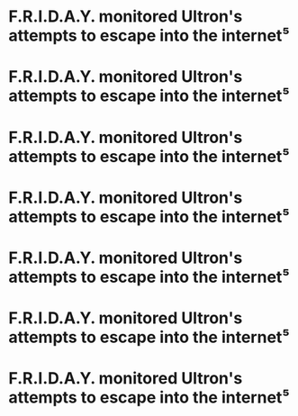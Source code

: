 # F.R.I.D.A.Y. monitored Ultron's attempts to escape into the internet⁵
# F.R.I.D.A.Y. monitored Ultron's attempts to escape into the internet⁵
# F.R.I.D.A.Y. monitored Ultron's attempts to escape into the internet⁵
# F.R.I.D.A.Y. monitored Ultron's attempts to escape into the internet⁵
# F.R.I.D.A.Y. monitored Ultron's attempts to escape into the internet⁵
# F.R.I.D.A.Y. monitored Ultron's attempts to escape into the internet⁵
# F.R.I.D.A.Y. monitored Ultron's attempts to escape into the internet⁵
